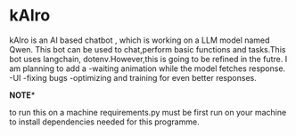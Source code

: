 # kAIro
kAIro is an AI based chatbot , which is working on a LLM model named Qwen.
This bot can be used to chat,perform basic functions and tasks.This 
bot uses langchain, dotenv.However,this is going to be refined in the futre.
I am planning to add a 
-waiting animation while the model fetches response.
-UI
-fixing bugs
-optimizing and training for even better responses.


************NOTE*************

to run this on a machine requirements.py must be first run on your machine to install dependencies needed for this programme.
